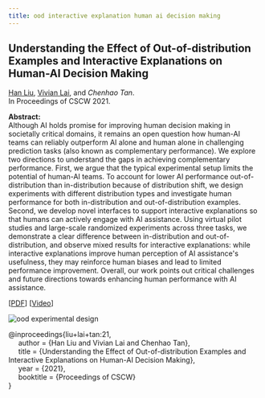 ```yaml
---
title: ood interactive explanation human ai decision making
---
```


## Understanding the Effect of Out-of-distribution Examples and Interactive Explanations on Human-AI Decision Making

[Han Liu][han_liu], [Vivian Lai][vivian_lai], and _Chenhao Tan_.          
In Proceedings of CSCW 2021.

**Abstract:**   
Although AI holds promise for improving human decision making in societally critical domains, it remains an open question how human-AI teams can reliably outperform AI alone and human alone in challenging prediction tasks (also known as complementary performance). We explore two directions to understand the gaps in achieving complementary performance. First, we argue that the typical experimental setup limits the potential of human-AI teams. To account for lower AI performance out-of-distribution than in-distribution because of distribution shift, we design experiments with different distribution types and investigate human performance for both in-distribution and out-of-distribution examples. Second, we develop novel interfaces to support interactive explanations so that humans can actively engage with AI assistance. Using virtual pilot studies and large-scale randomized experiments across three tasks, we demonstrate a clear difference between in-distribution and out-of-distribution, and observe mixed results for interactive explanations: while interactive explanations improve human perception of AI assistance's usefulness, they may reinforce human biases and lead to limited performance improvement. Overall, our work points out critical challenges and future directions towards enhancing human performance with AI assistance.

[[PDF](https://arxiv.org/pdf/2101.05303.pdf)]
[[Video](https://youtu.be/HXCAl-ZP8LA)]



![ood experimental design](https://chenhaot.com/pubs/cscw21.png)

@inproceedings{liu+lai+tan:21,   
&nbsp;&nbsp;&nbsp;&nbsp;
author = {Han Liu and Vivian Lai and Chenhao Tan},   
&nbsp;&nbsp;&nbsp;&nbsp;
title = {Understanding the Effect of Out-of-distribution Examples and Interactive Explanations on Human-AI Decision Making},   
&nbsp;&nbsp;&nbsp;&nbsp;
year = {2021},   
&nbsp;&nbsp;&nbsp;&nbsp;
booktitle = {Proceedings of CSCW}   
}




[//]: <> (links for collaborators)
[han_liu]: https://mrsata.github.io/
[vivian_lai]: https://vivlai.github.io/
